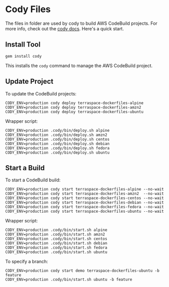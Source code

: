 # Cody Files

The files in folder are used by cody to build AWS CodeBuild projects.  For more info, check out the [cody docs](https://cody.run). Here's a quick start.

## Install Tool

    gem install cody

This installs the `cody` command to manage the AWS CodeBuild project.

## Update Project

To update the CodeBuild projects:

    CODY_ENV=production cody deploy terraspace-dockerfiles-alpine
    CODY_ENV=production cody deploy terraspace-dockerfiles-amzn2
    CODY_ENV=production cody deploy terraspace-dockerfiles-ubuntu

Wrapper script:

    CODY_ENV=production .cody/bin/deploy.sh alpine
    CODY_ENV=production .cody/bin/deploy.sh amzn2
    CODY_ENV=production .cody/bin/deploy.sh centos
    CODY_ENV=production .cody/bin/deploy.sh debian
    CODY_ENV=production .cody/bin/deploy.sh fedora
    CODY_ENV=production .cody/bin/deploy.sh ubuntu

## Start a Build

To start a CodeBuild build:

    CODY_ENV=production cody start terraspace-dockerfiles-alpine --no-wait
    CODY_ENV=production cody start terraspace-dockerfiles-amzn2  --no-wait
    CODY_ENV=production cody start terraspace-dockerfiles-centos --no-wait
    CODY_ENV=production cody start terraspace-dockerfiles-debian --no-wait
    CODY_ENV=production cody start terraspace-dockerfiles-fedora --no-wait
    CODY_ENV=production cody start terraspace-dockerfiles-ubuntu --no-wait

Wrapper script:

    CODY_ENV=production .cody/bin/start.sh alpine
    CODY_ENV=production .cody/bin/start.sh amzn2
    CODY_ENV=production .cody/bin/start.sh centos
    CODY_ENV=production .cody/bin/start.sh debian
    CODY_ENV=production .cody/bin/start.sh fedora
    CODY_ENV=production .cody/bin/start.sh ubuntu

To specify a branch:

    CODY_ENV=production cody start demo terraspace-dockerfiles-ubuntu -b feature
    CODY_ENV=production .cody/bin/start.sh ubuntu -b feature
